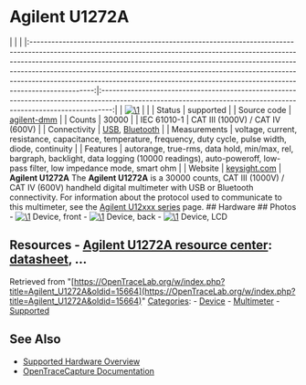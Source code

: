 # Agilent U1272A

| | | |:-----------------------------------------------------------------------------------------------------------------------------------------------------------------------------------------------------------------------------------------------------------------------------------------------------------------------------------------------------------------------------------------------------------------------:|:---------------------------------------------------------------------------------------------------------------------------------------------------------------:| | [![\1](../../assets/hardware/general/\2)](./File:Agilent_U1272A_front.jpg.html) | | | Status | supported | | Source code | [agilent-dmm](http://github.com/OpenTraceLab/?p=OpenTraceCapture.git;a=tree;f=src/hardware/agilent-dmm) | | Counts | 30000 | | IEC 61010-1 | CAT III (1000V) / CAT IV (600V) | | Connectivity | [USB](Device_cables.html#Agilent_U1173A "Device cables"), [Bluetooth](Device_cables.html#Agilent_U1177A "Device cables") | | Measurements | voltage, current, resistance, capacitance, temperature, frequency, duty cycle, pulse width, diode, continuity | | Features | autorange, true-rms, data hold, min/max, rel, bargraph, backlight, data logging (10000 readings), auto-poweroff, low-pass filter, low impedance mode, smart ohm | | Website | [keysight.com](https://www.keysight.com/de/pdx-2882338-pn-U1272A/handheld-digital-multimeter-4-digit-ip54) | **Agilent U1272A** The **Agilent U1272A** is a 30000 counts, CAT III (1000V) / CAT IV (600V) handheld digital multimeter with USB or Bluetooth connectivity. For information about the protocol used to communicate to this multimeter, see the [Agilent U12xxx series](Agilent_U12xxx_series.html "Agilent U12xxx series") page. ## Hardware ## Photos \- 
[![\1](../../assets/hardware/general/\2)](./File:Agilent_U1272A_front.jpg.html)
Device, front
\- 
[![\1](../../assets/hardware/general/\2)](./File:Agilent_U1272A_back.jpg.html)
Device, back
\- 
[![\1](../../assets/hardware/general/\2)](./File:Agilent_U1272A_displaysegments.jpg.html)
Device, LCD
## Resources \- [Agilent U1272A resource center](https://www.keysight.com/de/pdx-2882338-pn-U1272A/handheld-digital-multimeter-4-digit-ip54?pm=rsc): [datasheet](https://literature.cdn.keysight.com/litweb/pdf/5990-6425EN.pdf), ... 
Retrieved from "[https://OpenTraceLab.org/w/index.php?title=Agilent_U1272A&oldid=15664](https://OpenTraceLab.org/w/index.php?title=Agilent_U1272A&oldid=15664)" 
[Categories](specialcategories-specialcategories.md): \- [Device](./Category:Device.html "Category:Device") \- [Multimeter](./Category:Multimeter.html "Category:Multimeter") \- [Supported](./Category:Supported.html "Category:Supported")

## See Also
- [Supported Hardware Overview](../supported-hardware.md)
- [OpenTraceCapture Documentation](../../opentracecapture/overview.md)
